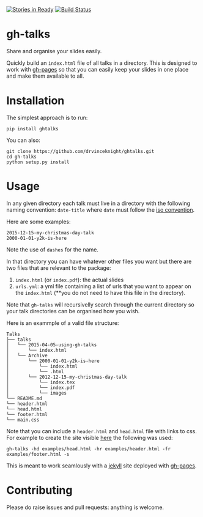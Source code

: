 [![Stories in Ready](https://badge.waffle.io/drvinceknight/ghtalks.svg?label=ready&title=Ready)](http://waffle.io/drvinceknight/ghtalks)
[![Build Status](https://travis-ci.org/drvinceknight/ghtalks.svg?branch=master)](https://travis-ci.org/drvinceknight/ghtalks)

# gh-talks

Share and organise your slides easily.

Quickly build an `index.html` file of all talks in a directory.
This is designed to work with [gh-pages](https://pages.github.com/) so that you
can easily keep your slides in one place and make them available to all.

# Installation

The simplest approach is to run:

    pip install ghtalks

You can also:

    git clone https://github.com/drvinceknight/ghtalks.git
    cd gh-talks
    python setup.py install

# Usage

In any given directory each talk must live in a directory with the following
naming convention: `date-title` where `date` must follow the [iso
convention](https://xkcd.com/1179/).

Here are some examples:

    2015-12-15-my-christmas-day-talk
    2000-01-01-y2k-is-here

Note the use of `dashes` for the name.

In that directory you can have whatever other files you want but there are two
files that are relevant to the package:

1. `index.html` (or `index.pdf`): the actual slides
2. `urls.yml`: a yml file containing a list of urls that you want to appear on
   the `index.html` (**you do not need to have this file in the directory).

Note that `gh-talks` will recursivelly search through the current directory so
your talk directories can be organised how you wish.

Here is an exammple of a valid file structure:

    Talks
    ├── talks
    │   └── 2015-04-05-using-gh-talks
    │       └── index.html
    │   └── Archive
    │       └── 2000-01-01-y2k-is-here
    │           └── index.html
    │           └── .html
    │       └── 2012-12-15-my-christmas-day-talk
    │           └── index.tex
    │           └── index.pdf
    │           └── images
    └── README.md
    └── header.html
    └── head.html
    └── footer.html
    └── main.css


Note that you can include a `header.html` and `head.html` file with links to
css.
For example to create the site visible [here](vincent-knight.com/gh-talks) the
following was used:

    gh-talks -hd examples/head.html -hr examples/header.html -fr
    examples/footer.html -s

This is meant to work seamlously with a [jekyll](http://jekyllrb.com/) site deployed with [gh-pages](https://pages.github.com/).

# Contributing

Please do raise issues and pull requests: anything is welcome.
